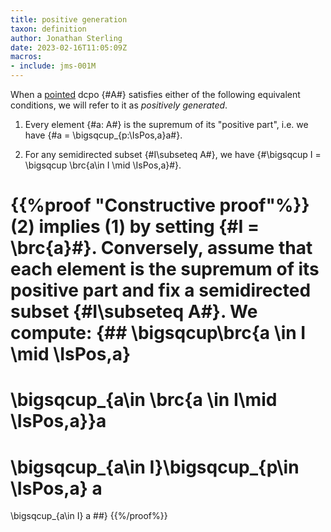 ```yaml
---
title: positive generation
taxon: definition
author: Jonathan Sterling
date: 2023-02-16T11:05:09Z
macros:
- include: jms-001M
---
```


When a [pointed](jms-001S) dcpo {#A#} satisfies either of the following equivalent conditions, we will refer to it as *positively generated*.

1. Every element {#a: A#} is the supremum of its "positive part", i.e. we have {#a = \bigsqcup_{p:\IsPos\,a}a#}.

2. For any semidirected subset {#I\subseteq A#}, we have {#\bigsqcup I = \bigsqcup \brc{a\in I \mid \IsPos\,a}#}.

{{%proof "Constructive proof"%}}
(2) implies (1) by setting {#I = \brc{a}#}. Conversely, assume that each element is the supremum of its positive part and fix a semidirected subset {#I\subseteq A#}. We compute:
{##
\bigsqcup\brc{a \in I \mid \IsPos\,a}
= 
\bigsqcup_{a\in \brc{a \in I\mid \IsPos\,a}}a
=
\bigsqcup_{a\in I}\bigsqcup_{p\in \IsPos\,a} a
= 
\bigsqcup_{a\in I} a
##}
{{%/proof%}}
